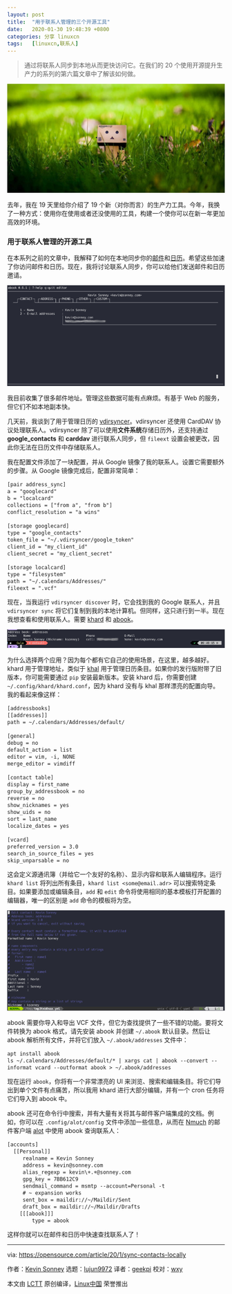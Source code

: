 ```yaml
---
layout: post
title:	"用于联系人管理的三个开源工具"
date:	2020-01-30 19:48:39 +0800 
categories:	分享 linuxcn 
tags:	[linuxcn,联系人]
---
```




> 
> 通过将联系人同步到本地从而更快访问它。在我们的 20 个使用开源提升生产力的系列的第六篇文章中了解该如何做。
> 
> 
> 


![](/Asserts/Images/album/202001/30/194811bbtt449zfr9zppb3.jpg)


去年，我在 19 天里给你介绍了 19 个新（对你而言）的生产力工具。今年，我换了一种方式：使用你在使用或者还没使用的工具，构建一个使你可以在新一年更加高效的环境。


### 用于联系人管理的开源工具


在本系列之前的文章中，我解释了如何在本地同步你的[邮件](/article-11804-1.html)和[日历](/article-11812-1.html)。希望这些加速了你访问邮件和日历。现在，我将讨论联系人同步，你可以给他们发送邮件和日历邀请。


![abook](/Asserts/Images/album/202001/30/194844jso288zo8j8z82jx.png "abook")


我目前收集了很多邮件地址。管理这些数据可能有点麻烦。有基于 Web 的服务，但它们不如本地副本快。


几天前，我谈到了用于管理日历的 [vdirsyncer](https://github.com/pimutils/vdirsyncer)。vdirsyncer 还使用 CardDAV 协议处理联系人。vdirsyncer 除了可以使用**文件系统**存储日历外，还支持通过 **google\_contacts** 和 **carddav** 进行联系人同步，但 `fileext` 设置会被更改，因此你无法在日历文件中存储联系人。


我在配置文件添加了一块配置，并从 Google 镜像了我的联系人。设置它需要额外的步骤。从 Google 镜像完成后，配置非常简单：



```
[pair address_sync]
a = "googlecard"
b = "localcard"
collections = ["from a", "from b"]
conflict_resolution = "a wins"

[storage googlecard]
type = "google_contacts"
token_file = "~/.vdirsyncer/google_token"
client_id = "my_client_id"
client_secret = "my_client_secret"

[storage localcard]
type = "filesystem"
path = "~/.calendars/Addresses/"
fileext = ".vcf"
```

现在，当我运行 `vdirsyncer discover` 时，它会找到我的 Google 联系人，并且 `vdirsyncer sync` 将它们复制到我的本地计算机。但同样，这只进行到一半。现在我想查看和使用联系人。需要 [khard](https://github.com/scheibler/khard) 和 [abook](http://abook.sourceforge.net/)。


![khard search](/Asserts/Images/album/202001/30/194846fm0yrml3qzwrdl0d.png "khard search")


为什么选择两个应用？因为每个都有它自己的使用场景，在这里，越多越好。khard 用于管理地址，类似于 [khal](https://khal.readthedocs.io/en/v0.9.2/index.html) 用于管理日历条目。如果你的发行版附带了旧版本，你可能需要通过 `pip` 安装最新版本。安装 khard 后，你需要创建 `~/.config/khard/khard.conf`，因为 khard 没有与 khal 那样漂亮的配置向导。我的看起来像这样：



```
[addressbooks]
[[addresses]]
path = ~/.calendars/Addresses/default/

[general]
debug = no
default_action = list
editor = vim, -i, NONE
merge_editor = vimdiff

[contact table]
display = first_name
group_by_addressbook = no
reverse = no
show_nicknames = yes
show_uids = no
sort = last_name
localize_dates = yes

[vcard]
preferred_version = 3.0
search_in_source_files = yes
skip_unparsable = no
```

这会定义源通讯簿（并给它一个友好的名称）、显示内容和联系人编辑程序。运行 `khard list` 将列出所有条目，`khard list <some@email.adr>` 可以搜索特定条目。如果要添加或编辑条目，`add` 和 `edit` 命令将使用相同的基本模板打开配置的编辑器，唯一的区别是 `add` 命令的模板将为空。


![editing in khard](/Asserts/Images/album/202001/30/194851u7tia7jjo7a6c86c.png "editing in khard")


abook 需要你导入和导出 VCF 文件，但它为查找提供了一些不错的功能。要将文件转换为 abook 格式，请先安装 abook 并创建 `~/.abook` 默认目录。然后让 abook 解析所有文件，并将它们放入 `~/.abook/addresses` 文件中：



```
apt install abook
ls ~/.calendars/Addresses/default/* | xargs cat | abook --convert --informat vcard --outformat abook > ~/.abook/addresses
```

现在运行 `abook`，你将有一个非常漂亮的 UI 来浏览、搜索和编辑条目。将它们导出到单个文件有点痛苦，所以我用 khard 进行大部分编辑，并有一个 cron 任务将它们导入到 abook 中。


abook 还可在命令行中搜索，并有大量有关将其与邮件客户端集成的文档。例如，你可以在 `.config/alot/config` 文件中添加一些信息，从而在 [Nmuch](https://opensource.com/article/20/1/organize-email-notmuch) 的邮件客户端 [alot](https://github.com/pazz/alot) 中使用 abook 查询联系人：



```
[accounts]
  [[Personal]]
     realname = Kevin Sonney
     address = kevin@sonney.com
     alias_regexp = kevin\+.+@sonney.com
     gpg_key = 7BB612C9
     sendmail_command = msmtp --account=Personal -t
     # ~ expansion works
     sent_box = maildir://~/Maildir/Sent
     draft_box = maildir://~/Maildir/Drafts
    [[[abook]]]
        type = abook
```

这样你就可以在邮件和日历中快速查找联系人了！




---


via: <https://opensource.com/article/20/1/sync-contacts-locally>


作者：[Kevin Sonney](https://opensource.com/users/ksonney) 选题：[lujun9972](https://github.com/lujun9972) 译者：[geekpi](https://github.com/geekpi) 校对：[wxy](https://github.com/wxy)


本文由 [LCTT](https://github.com/LCTT/TranslateProject) 原创编译，[Linux中国](https://linux.cn/) 荣誉推出
